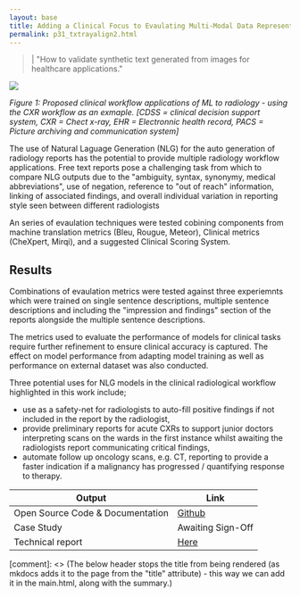 ```yaml
---
layout: base
title: Adding a Clinical Focus to Evaulating Multi-Modal Data Representations
permalink: p31_txtrayalign2.html
---
```


> | "How to validate synthetic text generated from images for healthcare applications."   

![](../images/p31fig1.png)
<p align="left">
    <em>Figure 1: Proposed clinical workflow applications of ML to radiology - using the CXR workflow as an exmaple.  [CDSS = clinical decision support system, CXR = Chect x-ray, EHR = Electronnic health record, PACS = Picture archiving and communication system]</em>
</p>

The use of Natural Laguage Generation (NLG) for the auto generation of radiology reports has the potential to provide multiple radiology workflow applications. Free text reports pose a challenging task from which to compare NLG outputs due to the "ambiguity, syntax, synonymy, medical abbreviations", use of negation, reference to "out of reach" information, linking of associated findings, and overall individual variation in reporting style seen between different
radiologists

An series of evaulation techniques were tested cobining components from machine translation metrics (Bleu, Rougue, Meteor), Clinical metrics (CheXpert, Mirqi), and a suggested Clinical Scoring System. 

## Results 

Combinations of evaulation metrics were tested against three experiemnts which were trained on single sentence descriptions, multiple sentence descriptions and including the "impression and findings" section of the reports alongside the multiple sentence descriptions.  

The metrics used to evaluate the performance of models for clinical tasks require further refinement to ensure clinical accuracy is captured. The effect on model performance from adapting model training as well as performance on external dataset was also conducted.

Three potential uses for NLG models in the clinical radiological workflow highlighted in this work include; 
* use as a safety-net for radiologists to auto-fill positive findings if not included in the report by the radiologist, 
* provide preliminary reports for acute CXRs to support junior doctors interpreting scans on the wards in the first instance whilst awaiting the radiologists
report communicating critical findings,
* automate follow up oncology scans, e.g. CT, reporting to provide a faster indication if a malignancy has progressed / quantifying response to therapy.


| Output | Link | 
| ---- | ---- |
| Open Source Code & Documentation | [Github](https://github.com/nhsx/txt-ray-align) |
| Case Study | Awaiting Sign-Off |
| Technical report | [Here](https://github.com/nhsx/txt-ray-align/blob/main/report/TxtRayAlign_Report2_SH.pdf) |

[comment]: <> (The below header stops the title from being rendered (as mkdocs adds it to the page from the "title" attribute) - this way we can add it in the main.html, along with the summary.)
#